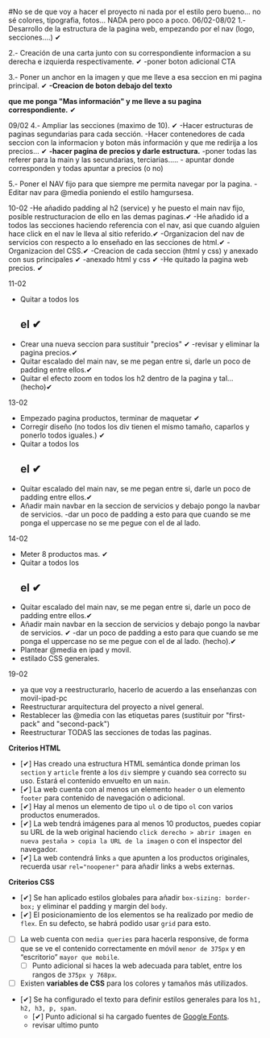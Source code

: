 #No se de que voy a hacer el proyecto ni nada por el estilo pero bueno... no sé colores, tipografia, fotos... NADA pero poco a poco.
06/02-08/02
1.- Desarrollo de la estructura de la pagina web, empezando por el nav (logo, secciones....) ✔

2.- Creación de una carta junto con su correspondiente informacion a su derecha e izquierda respectivamente. ✔
    -poner boton adicional CTA
    
3.- Poner un anchor en la imagen y que me lleve a esa seccion en mi pagina principal. ✔
    **-Creacion de boton debajo del texto <p> que me ponga "Mas información" y me lleve a su pagina correspondiente.** ✔
  
09/02
4.- Ampliar las secciones (maximo de 10). ✔
    -Hacer estructuras de paginas segundarias para cada sección.
    -Hacer contenedores de cada seccion con la informacion y boton más información y que me redirija a los precios... ✔
        **-hacer pagina de precios y darle estructura.** 
    -poner todas las referer para la main y las secundarias, terciarias.....
        - apuntar donde corresponden y todas apuntar a precios (o no) 

5.- Poner el NAV fijo para que siempre me permita navegar por la pagina.
    -Editar nav para @media poniendo el estilo hamgursesa.

10-02
-He añadido padding al h2 (service) y he puesto el main nav fijo, posible restructuracion de ello en las demas paginas.✔
-He añadido id a todos las secciones haciendo referencia con el nav, asi que cuando alguien hace click en el nav le lleva al sitio referido.✔
-Organizacion del nav de servicios con respecto a lo enseñado en las secciones de html.✔
-Organizacion del CSS.✔
-Creacion de cada seccion (html y css) y anexado con sus principales ✔
    -anexado html y css ✔
-He quitado la pagina web precios. ✔

11-02
- Quitar a todos los <h2> el <a> ✔
- Crear una nueva seccion para sustituir "precios" ✔
    -revisar y eliminar la pagina precios.✔
- Quitar escalado del main nav, se me pegan entre si, darle un poco de padding entre ellos.✔
- Quitar el efecto zoom en todos los h2 dentro de la pagina y tal... (hecho)✔

13-02

- Empezado pagina productos, terminar de maquetar ✔
- Corregir diseño (no todos los div tienen el mismo tamaño, caparlos y ponerlo todos iguales.) ✔
- Quitar a todos los <h2> el <a>  ✔
- Quitar escalado del main nav, se me pegan entre si, darle un poco de padding entre ellos.✔
- Añadir main navbar en la seccion de servicios y debajo pongo la navbar de servicios.
    -dar un poco de padding a esto para que cuando se me ponga el uppercase no se me pegue con el de al lado.

14-02
- Meter 8 productos mas. ✔
- Quitar a todos los <h2> el <a> ✔
- Quitar escalado del main nav, se me pegan entre si, darle un poco de padding entre ellos.✔
- Añadir main navbar en la seccion de servicios y debajo pongo la navbar de servicios. ✔
    -dar un poco de padding a esto para que cuando se me ponga el uppercase no se me pegue con el de al lado. (hecho).✔
- Plantear @media en ipad y movil.
- estilado CSS generales.

19-02
- ya que voy a reestructurarlo, hacerlo de acuerdo a las enseñanzas con movil-ipad-pc
- Reestructurar arquitectura del proyecto a nivel general.
- Restablecer las @media con las etiquetas pares (sustituir por "first-pack" and "second-pack")
- Reestructurar TODAS las secciones de todas las paginas. 




**Criterios HTML**

- [✔]  Has creado una estructura HTML semántica donde priman los `section` y `article` frente a los `div` siempre y cuando sea correcto su uso. Estará el contenido envuelto en un `main`.
- [✔]  La web cuenta con al menos un elemento `header` o un elemento `footer` para contenido de navegación o adicional.
- [✔]  Hay al menos un elemento de tipo `ul` o de tipo `ol` con varios productos enumerados.
- [✔]  La web tendrá imágenes para al menos 10 productos, puedes copiar su URL de la web original haciendo `click derecho > abrir imagen en nueva pestaña > copia la URL de la imagen` o con el inspector del navegador.
- [✔]  La web contendrá links `a` que apunten a los productos originales, recuerda usar `rel="noopener"` para añadir links a webs externas.

**Criterios CSS**

- [✔]  Se han aplicado estilos globales para añadir `box-sizing: border-box;` y eliminar el padding y margin del `body`.
- [✔]  El posicionamiento de los elementos se ha realizado por medio de `flex`. En su defecto, se habrá podido usar `grid` para esto.
- [ ]  La web cuenta con `media queries` para hacerla responsive, de forma que se ve el contenido correctamente en móvil `menor de 375px` y en “escritorio” `mayor que mobile`.
    - [ ]  Punto adicional si haces la web adecuada para tablet, entre los rangos de `375px y 768px`.
- [ ]  Existen **variables de CSS** para los colores y tamaños más utilizados.
- [✔]  Se ha configurado el texto para definir estilos generales para los `h1, h2, h3, p, span`.
    - [✔]  Punto adicional si ha cargado fuentes de [Google Fonts](https://fonts.google.com/).
    - revisar ultimo punto